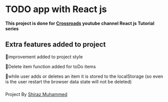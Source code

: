 ﻿# TODO app with React js

**This project is done for [Crossroads](https://www.youtube.com/c/Crossroadstalk/featured) youtube channel 
React js Tutorial series**

## Extra features added to project

📎improvement added to project style

📎Delete item function added for toDo items

📎while user adds or deletes an item it is stored to the localStorage (so even is the user restart the browser data state will not be deleted)

###
Project By [Shiraz Muhammed](https://shirazmuhd.github.io/Shiraz-Portfolio/)
